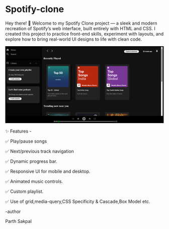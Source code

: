 # Spotify-clone
Hey there! 👋  Welcome to my Spotify Clone project — a sleek and modern recreation of Spotify’s web interface, built entirely with HTML and CSS.  I created this project to practice front-end skills, experiment with layouts, and explore how to bring real-world UI designs to life with clean code.

![My Project](Photos/project.png)

✨ Features -

✅ Play/pause songs

✅ Next/previous track navigation

✅ Dynamic progress bar.

✅ Responsive UI for mobile and desktop.

✅ Animated music controls.

✅ Custom playlist.

✅ Use of grid,media-query,CSS Specificity & Cascade,Box Model etc.


-author

Parth Sakpal




